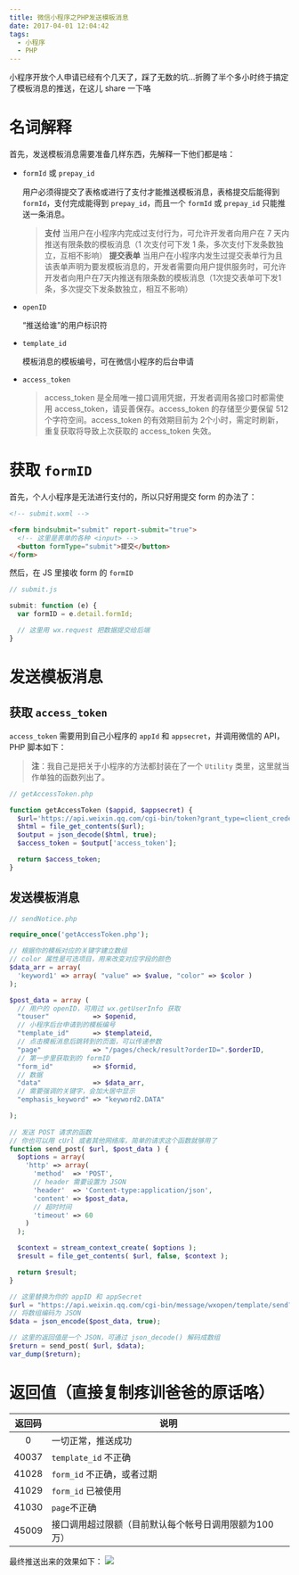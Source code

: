```yaml
---
title: 微信小程序之PHP发送模板消息
date: 2017-04-01 12:04:42
tags:
  - 小程序
  - PHP
---
```


小程序开放个人申请已经有个几天了，踩了无数的坑…折腾了半个多小时终于搞定了模板消息的推送，在这儿 share 一下咯

# 名词解释

首先，发送模板消息需要准备几样东西，先解释一下他们都是啥：

- `formId` 或 `prepay_id`
  
  用户必须得提交了表格或进行了支付才能推送模板消息，表格提交后能得到 `formId`，支付完成能得到 `prepay_id`，而且一个 `formId` 或 `prepay_id` 只能推送一条消息。

  > **支付**
  当用户在小程序内完成过支付行为，可允许开发者向用户在 7 天内推送有限条数的模板消息（1 次支付可下发 1 条，多次支付下发条数独立，互相不影响）
  **提交表单**
  当用户在小程序内发生过提交表单行为且该表单声明为要发模板消息的，开发者需要向用户提供服务时，可允许开发者向用户在7天内推送有限条数的模板消息（1次提交表单可下发1条，多次提交下发条数独立，相互不影响）

- `openID`

  “推送给谁”的用户标识符

- `template_id`

  模板消息的模板编号，可在微信小程序的后台申请

- `access_token`

  > access_token 是全局唯一接口调用凭据，开发者调用各接口时都需使用 access_token，请妥善保存。access_token 的存储至少要保留 512 个字符空间。access_token 的有效期目前为 2个小时，需定时刷新，重复获取将导致上次获取的 access_token 失效。

# 获取 `formID`

首先，个人小程序是无法进行支付的，所以只好用提交 form 的办法了：

``` html
<!-- submit.wxml -->

<form bindsubmit="submit" report-submit="true">
  <!-- 这里是表单的各种 <input> -->
  <button formType="submit">提交</button>
</form>
```

然后，在 JS 里接收 form 的 `formID`

``` javascript
// submit.js

submit: function (e) {
  var formID = e.detail.formId;

  // 这里用 wx.request 把数据提交给后端
}
```

# 发送模板消息

## 获取 `access_token`

`access_token` 需要用到自己小程序的 `appId` 和 `appsecret`，并调用微信的 API，PHP 脚本如下：

> **注**：我自己是把关于小程序的方法都封装在了一个 `Utility` 类里，这里就当作单独的函数列出了。

``` php
// getAccessToken.php

function getAccessToken ($appid, $appsecret) {					
  $url='https://api.weixin.qq.com/cgi-bin/token?grant_type=client_credential&appid='.$appid.'&secret='.$appsecret;
  $html = file_get_contents($url);
  $output = json_decode($html, true);
  $access_token = $output['access_token'];

  return $access_token;
}
```

## 发送模板消息

```php
// sendNotice.php

require_once('getAccessToken.php');

// 根据你的模板对应的关键字建立数组
// color 属性是可选项目，用来改变对应字段的颜色
$data_arr = array(
  'keyword1' => array( "value" => $value, "color" => $color ) 
);

$post_data = array (
  // 用户的 openID，可用过 wx.getUserInfo 获取
  "touser"           => $openid,
  // 小程序后台申请到的模板编号
  "template_id"      => $templateid,
  // 点击模板消息后跳转到的页面，可以传递参数
  "page"             => "/pages/check/result?orderID=".$orderID,
  // 第一步里获取到的 formID
  "form_id"          => $formid,
  // 数据
  "data"             => $data_arr,
  // 需要强调的关键字，会加大居中显示
  "emphasis_keyword" => "keyword2.DATA"

);
		
// 发送 POST 请求的函数
// 你也可以用 cUrl 或者其他网络库，简单的请求这个函数就够用了			
function send_post( $url, $post_data ) {
  $options = array(
    'http' => array(
      'method'  => 'POST',
      // header 需要设置为 JSON
      'header'  => 'Content-type:application/json',
      'content' => $post_data,
      // 超时时间
      'timeout' => 60
    )
  );

  $context = stream_context_create( $options );
  $result = file_get_contents( $url, false, $context );

  return $result;
}

// 这里替换为你的 appID 和 appSecret
$url = "https://api.weixin.qq.com/cgi-bin/message/wxopen/template/send?access_token=" . getAccessToken ($appid, $appsecret);  
// 将数组编码为 JSON
$data = json_encode($post_data, true);   

// 这里的返回值是一个 JSON，可通过 json_decode() 解码成数组
$return = send_post( $url, $data);
var_dump($return);
```

# 返回值（直接复制疼训爸爸的原话咯）

| 返回码        | 说明                                         |
| :----------: |----------------------------------------------|
| 0            | 一切正常，推送成功                              |
| 40037        | `template_id` 不正确                          |
| 41028        | `form_id` 不正确，或者过期                     |
| 41029        | `form_id` 已被使用                            |
| 41030        | `page`不正确                                  |
| 45009        | 接口调用超过限额（目前默认每个帐号日调用限额为100万）|

最终推送出来的效果如下：
![](http://upload-images.jianshu.io/upload_images/5477931-af139617f0311bd1.jpg?imageMogr2/auto-orient/strip%7CimageView2/2/w/1240)